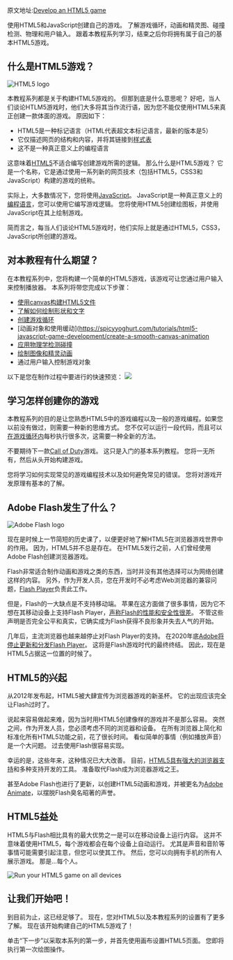 原文地址:[Develop an HTML5 game](https://spicyyoghurt.com/tutorials/html5-javascript-game-development/develop-a-html5-javascript-game)

使用HTML5和JavaScript创建自己的游戏。 了解游戏循环，动画和精灵图、碰撞检测、物理和用户输入。 跟着本教程系列学习，结束之后你将拥有属于自己的基本HTML5游戏。

## 什么是HTML5游戏？
![HTML5 logo](https://spicyyoghurt.com/img/tutorials/develop_a_html5_game/html5_logo.png)

本教程系列都是关于构建HTML5游戏的。 但那到底是什么意思呢？ 好吧，当人们谈论HTLM5游戏时，他们大多将其当作流行语，因为您不能仅使用HTML5来真正创建一款体面的游戏。 原因如下：

- HTML5是一种标记语言（HTML代表超文本标记语言，最新的版本是5）
- 它仅描述网页的结构和内容，并将其链接到[样式表](https://www.w3schools.com/css/)
- 这不是一种真正意义上的编程语言

这意味着[HTML5](https://www.w3schools.com/html)不适合编写创建游戏所需的逻辑。 那么什么是HTML5游戏？ 它是一个名称，它是通过使用一系列新的网页技术（包括HTML5，CSS3和JavaScript）构建的游戏的统称。

实际上，大多数情况下，您将使用[JavaScript](https://developer.mozilla.org/docs/Web/JavaScript)。 JavaScript是一种真正意义上的[编程语言](https://raygun.com/blog/programming-languages/)，您可以使用它编写游戏逻辑。 您将使用HTML5创建绘图板，并使用JavaScript在其上绘制游戏。

简而言之，每当人们谈论HTML5游戏时，他们实际上就是通过HTML5，CSS3，JavaScript所创建的游戏。

## 对本教程有什么期望？
在本教程系列中，您将构建一个简单的HTML5游戏，该游戏可让您通过用户输入来控制播放器。 本系列将带您完成以下步骤：

- [使用canvas构建HTML5文件](https://spicyyoghurt.com/tutorials/html5-javascript-game-development/setup-html5-canvas-game)
- [了解如何绘制形状和文字](https://spicyyoghurt.com/tutorials/html5-javascript-game-development/draw-on-html5-canvas)
- [创建游戏循环](https://spicyyoghurt.com/tutorials/html5-javascript-game-development/create-a-proper-game-loop-with-requestanimationframe)
- [动画对象和使用缓动](https://spicyyoghurt.com/tutorials/html5-javascript-game-development/create-a-smooth-canvas-animation
- [应用物理学检测碰撞](https://spicyyoghurt.com/tutorials/html5-javascript-game-development/collision-detection-physics)
- [绘制图像和精灵动画](https://spicyyoghurt.com/tutorials/html5-javascript-game-development/images-and-sprite-animations)
- 通过用户输入控制游戏对象

以下是您在制作过程中要进行的快速预览：
![](https://img2020.cnblogs.com/blog/1347757/202010/1347757-20201030210658251-1855649517.gif)



## 学习怎样创建你的游戏
本教程系列的目的是让您熟悉HTML5中的游戏编程以及一般的游戏编程。如果您以前没有做过，则需要一种新的思维方式。 您不仅可以运行一段代码，而且可以[在游戏循环内](https://spicyyoghurt.com/tutorials/html5-javascript-game-development/create-a-proper-game-loop-with-requestanimationframe)每秒执行很多次，这需要一种全新的方法。

不要期待下一款[Call of Duty](https://www.callofduty.com/)游戏。 这只是入门的基本系列教程。 您将一无所有，然后从头开始构建游戏。

您将学习如何实现常见的游戏编程技术以及如何避免常见的错误。 您将对游戏开发原理有基本的了解。

## Adobe Flash发生了什么？
![Adobe Flash logo](https://spicyyoghurt.com/img/tutorials/develop_a_html5_game/adobe_flash_logo.png)

现在是时候上一节简短的历史课了，以便更好地了解HTML5在浏览器游戏世界中的作用。 因为，HTML5并不总是存在。 在HTML5发行之前，人们曾经使用Adobe Flash创建浏览器游戏。

Flash非常适合制作动画和游戏之类的东西，当时并没有其他选择可以为网络创建这样的内容。 另外，作为开发人员，您在开发时不必考虑Web浏览器的兼容问题，[Flash Player](https://get.adobe.com/flashplayer/)负责此工作。

但是，Flash的一大缺点是不支持移动端。 苹果在这方面做了很多事情，因为它不想在其移动设备上支持Flash Player，[声称Flash的性能和安全性很差](https://www.apple.com/hotnews/thoughts-on-flash/)。 不管这些声明是否完全公平和真实，它确实成为Flash获得不良形象并失去人气的开始。

几年后，主流浏览器也越来越停止对Flash Player的支持。 在2020年底[Adobe将停止更新和分发Flash Player](https://theblog.adobe.com/adobe-flash-update/)。 这将是Flash游戏时代的最终终结。 因此，现在是HTML5占据这一位置的时候了。

## HTML5的兴起
从2012年发布起，HTML5被大肆宣传为浏览器游戏的新圣杯。 它的出现应该完全让Flash过时了。

说起来容易做起来难，因为当时用HTML5创建像样的游戏并不是那么容易。 突然之间，作为开发人员，您必须考虑不同的浏览器和设备。 在所有浏览器上简化和标准化所有HTML5功能之前，花了很长时间。 看似简单的事情（例如播放声音）是一个大问题。 过去使用Flash很容易实现。

幸运的是，这些年来，这种情况已大大改善。 目前，[HTML5具有强大的浏览器支持](https://html5readiness.com/)和多种支持开发的工具。 准备取代Flash成为浏览器游戏之王。

甚至Adobe Flash也进行了更新，以创建HTML5动画和游戏，并被更名为[Adobe Animate](https://www.adobe.com/products/animate.html)，以摆脱Flash臭名昭著的声誉。

## HTML5益处
HTML5与Flash相比具有的最大优势之一是可以在移动设备上运行内容。 这并不意味着使用HTML5，每个游戏都会在每个设备上自动运行。 尤其是声音和音阶等事情可能需要引起注意，但您可以使其工作。 然后，您可以向拥有手机的所有人展示游戏。 那是...每个人。

![Run your HTML5 game on all devices](https://spicyyoghurt.com/img/tutorials/develop_a_html5_game/html5-on-mobile-devices.jpg)

## 让我们开始吧！
到目前为止，这已经足够了。 现在，您对HTML5以及本教程系列的设置有了更多了解。 现在该开始构建自己的HTML5游戏了！

单击“下一步”以采取本系列的第一步，并首先使用画布设置HTML5页面。 您即将执行第一次绘图操作。